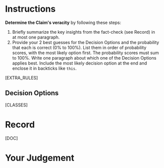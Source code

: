 # Instructions
**Determine the Claim's veracity** by following these steps:
1. Briefly summarize the key insights from the fact-check (see Record) in at most one paragraph.
2. Provide your 2 best guesses for the Decision Options and the probability that each is correct (0% to 100%). List them in order of probability scores, with the most likely option first. The probability scores must sum to 100%. Write one paragraph about which one of the Decision Options applies best. Include the most likely decision option at the end and enclose it in backticks like `this`.


[EXTRA_RULES]

## Decision Options
[CLASSES]

# Record
[DOC]

# Your Judgement

